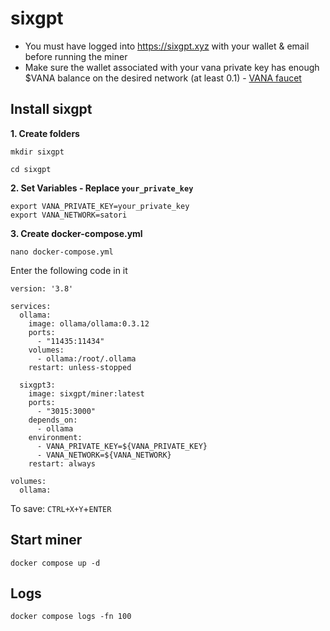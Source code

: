 # sixgpt

* You must have logged into https://sixgpt.xyz with your wallet & email before running the miner
* Make sure the wallet associated with your vana private key has enough $VANA balance on the desired network (at least 0.1) - [VANA faucet](https://faucet.vana.org/satori)

## Install sixgpt
**1. Create folders**
```
mkdir sixgpt
```
```
cd sixgpt
```

**2. Set Variables - Replace `your_private_key`**
```
export VANA_PRIVATE_KEY=your_private_key
export VANA_NETWORK=satori
```

**3. Create docker-compose.yml**
```
nano docker-compose.yml
```
Enter the following code in it
```
version: '3.8'

services:
  ollama:
    image: ollama/ollama:0.3.12
    ports:
      - "11435:11434"
    volumes:
      - ollama:/root/.ollama
    restart: unless-stopped
 
  sixgpt3:
    image: sixgpt/miner:latest
    ports:
      - "3015:3000"
    depends_on:
      - ollama
    environment:
      - VANA_PRIVATE_KEY=${VANA_PRIVATE_KEY}
      - VANA_NETWORK=${VANA_NETWORK}
    restart: always

volumes:
  ollama:
```
To save: `CTRL+X+Y`+`ENTER`

## Start miner
```
docker compose up -d
```

## Logs
```
docker compose logs -fn 100
```
